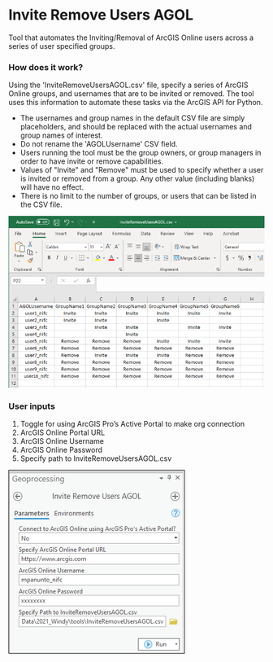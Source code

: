 # Invite Remove Users AGOL

Tool that automates the Inviting/Removal of ArcGIS Online users across a series of user specified groups.

### How does it work?

Using the 'InviteRemoveUsersAGOL.csv' file, specify a series of ArcGIS Online groups, and usernames that are to be invited or removed. The tool uses this information to automate these tasks via the ArcGIS API for Python.

- The usernames and group names in the default CSV file are simply placeholders, and should be replaced with the actual usernames and group names of interest.
- Do not rename the 'AGOLUsername' CSV field.
- Users running the tool must be the group owners, or group managers in order to have invite or remove capabilities.
- Values of "Invite" and "Remove" must be used to specify whether a user is invited or removed from a group. Any other value (including blanks) will have no effect.
- There is no limit to the number of groups, or users that can be listed in the CSV file.

![screenshot_InviteRemoveUsersAGOL_2.png](/docs/screenshot_InviteRemoveUsersAGOL_2.png?raw=true)

### User inputs

1.	Toggle for using ArcGIS Pro’s Active Portal to make org connection
2.	ArcGIS Online Portal URL
3.	ArcGIS Online Username
4.	ArcGIS Online Password
5. Specify path to InviteRemoveUsersAGOL.csv


![screenshot_InviteRemoveUsersAGOL_1.png](/docs/screenshot_InviteRemoveUsersAGOL_1.png?raw=true)
